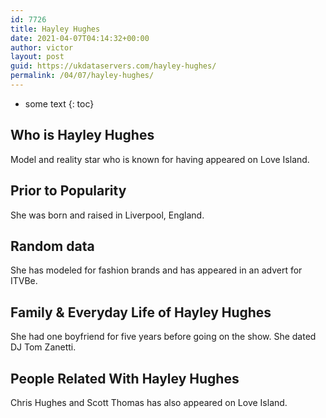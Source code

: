 ```yaml
---
id: 7726
title: Hayley Hughes
date: 2021-04-07T04:14:32+00:00
author: victor
layout: post
guid: https://ukdataservers.com/hayley-hughes/
permalink: /04/07/hayley-hughes/
---
```


* some text
{: toc}


## Who is Hayley Hughes



Model and reality star who is known for having appeared on Love Island.

                
                
                
## Prior to Popularity



She was born and raised in Liverpool, England. 

                
                
                
## Random data



She has modeled for fashion brands and has appeared in an advert for ITVBe.

                
                
                
## Family & Everyday Life of Hayley Hughes



She had one boyfriend for five years before going on the show. She dated DJ Tom Zanetti.

                
                
                
## People Related With Hayley Hughes



Chris Hughes and Scott Thomas has also appeared on Love Island. 

                
              
            
          
          
          